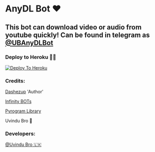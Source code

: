 # AnyDL Bot ❤

## This bot can download video or audio from youtube quickly! Can be found in telegram as [@UBAnyDLBot](http://t.me/UBAnyDLBot)

### Deploy to Heroku 🏃‍♂

[![Deploy To Heroku](https://www.herokucdn.com/deploy/button.svg)](https://heroku.com/deploy?template=https://github.com/UvinduBro/AnyDL-Bot)

### Credits:

[Dashezup](https://github.com/dashezup) 'Author'

[Infinity BOTs](https://t.me/Infinity_BOTs)

[Pyrogram Library](https://github.com/pyrogram/pyrogram)

Uvindu Bro 👻

### Developers:

[@Uvindu Bro 🇱🇰](https://t.me/Uvindu_Bro)
